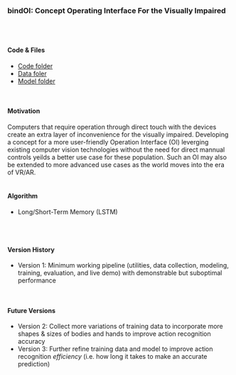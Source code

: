 ### bindOI: Concept Operating Interface For the Visually Impaired
</br>
</br>

#### Code & Files
- [Code folder](https://drive.google.com/drive/folders/1yUbV3VjX3Jasnvd_OFGMxiV0u8tXPYp6?usp=sharing)
- [Data foler](https://drive.google.com/drive/folders/1dTroHtgS9cep5CFhvXOFp-z-8uQaxCka?usp=sharing)
- [Model folder](https://drive.google.com/drive/folders/1iO76YteRA0e2U6wuBDHDtrucM66aWJhu?usp=sharing)
</br>

#### Motivation
Computers that require operation through direct touch with the devices create an extra layer of inconvenience for the visually impaired. Developing a concept for a more user-friendly Operation Interface (OI) leverging existing computer vision technologies without the need for direct mannual controls yeilds a better use case for these population. Such an OI may also be extended to more advanced use cases as the world moves into the era of VR/AR. 
</br>
</br>

#### Algorithm
- Long/Short-Term Memory (LSTM)
</br>
</br>

#### Version History
- Version 1: Minimum working pipeline (utilities, data collection, modeling, training, evaluation, and live demo) with demonstrable but suboptimal performance
</br>

#### Future Versions
- Version 2: Collect more variations of training data to incorporate more shapes & sizes of bodies and hands to improve action recognition accuracy
- Version 3: Further refine training data and model to improve action recognition _efficiency_ (i.e. how long it takes to make an accurate prediction)
</br>
